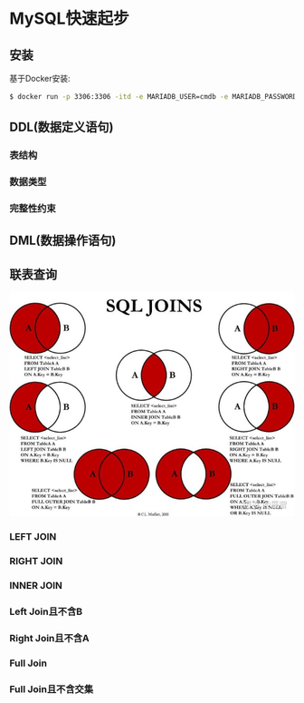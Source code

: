 # MySQL快速起步


## 安装

基于Docker安装:
```sh
$ docker run -p 3306:3306 -itd -e MARIADB_USER=cmdb -e MARIADB_PASSWORD=123456 -e MARIADB_ROOT_PASSWORD=123456 --name mysql   mariadb:latest
```

## DDL(数据定义语句)


### 表结构



### 数据类型


### 完整性约束



## DML(数据操作语句)



## 联表查询

![](./images/sql_join.jpeg)


### LEFT JOIN



### RIGHT JOIN


### INNER JOIN



### Left Join且不含B



### Right Join且不含A



### Full Join



### Full Join且不含交集
